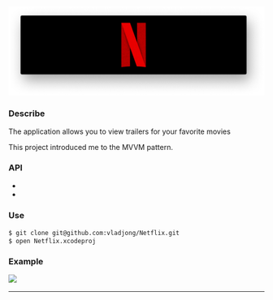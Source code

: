 ![](Netflix.png)

### Describe

The application allows you to view trailers for your favorite movies

This project introduced me to the MVVM pattern.

### API
- [OMDb API]: https://www.omdbapi.com/
- [YouTube Data API]:https://developers.google.com/youtube/v3/

### Use
```
$ git clone git@github.com:vladjong/Netflix.git
$ open Netflix.xcodeproj
```

### Example

![](img/example.gif)

---
